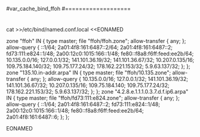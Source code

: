 #var_cache_bind_ffoh
#===================
#
cat >>/etc/bind/named.conf.local <<EONAMED

zone "ffoh" IN {
        type master;
        file "ffoh/ffoh.zone";
        allow-transfer { any; };
        allow-query { ::1/64; 2a01:4f8:161:6487::2/64; 2a01:4f8:161:6487::2; fd73:111:e824::1/48; 2a00:12c0:1015:166::1/48; fe80::f8a8:f6ff:feed:ee2b/64; 10.135.0.0/16; 127.0.0.1/32; 141.101.36.19/32; 141.101.36.67/32; 10.207.0.135/16; 109.75.184.140/32; 109.75.177.24/32; 178.162.221.153/32; 5.9.63.137/32; };
};
zone "135.10.in-addr.arpa" IN {
        type master;
        file "ffoh/10.135.zone";
        allow-transfer { any; };
        allow-query { 10.135.0.0/16; 127.0.0.1/32; 141.101.36.19/32; 141.101.36.67/32; 10.207.0.135/16; 109.75.184.140; 109.75.177.24/32; 178.162.221.153/32; 5.9.63.137/32; };
};
zone "4.2.8.e.1.1.1.0.3.7.d.f.ip6.arpa" IN {
        type master;
        file "ffoh/fd73:111:e824.zone";
        allow-transfer { any; };
        allow-query { ::1/64; 2a01:4f8:161:6487::2; fd73:111:e824::1/48; 2a00:12c0:1015:166::1/48; fe80::f8a8:f6ff:feed:ee2b/64; 2a01:4f8:161:6487::6; };
};


EONAMED
